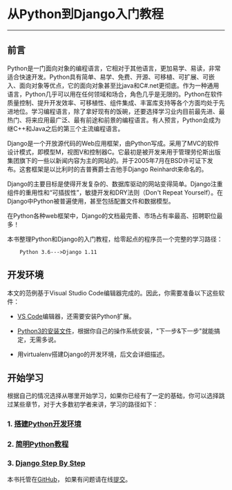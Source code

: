 # 从Python到Django入门教程
--------------------------------------------------

## 前言

​Python是一门面向对象的编程语言，它相对于其他语言，更加易学、易读，非常适合快速开发。Python具有简单、易学、免费、开源、可移植、可扩展、可嵌入、面向对象等优点，它的面向对象甚至比java和C#.net更彻底。作为一种通用语言，Python几乎可以用在任何领域和场合，角色几乎是无限的。Python在软件质量控制、提升开发效率、可移植性、组件集成、丰富库支持等各个方面均处于先进地位。学习编程语言，除了拿好现有的饭碗，还要选择学习业内目前最先进、最热门、将来应用最广泛、最有前途和前景的编程语言。有人预言，Python会成为继C++和Java之后的第三个主流编程语言。

Django是一个开放源代码的Web应用框架，由Python写成。采用了MVC的软件设计模式，即模型M，视图V和控制器C。它最初是被开发来用于管理劳伦斯出版集团旗下的一些以新闻内容为主的网站的。并于2005年7月在BSD许可证下发布。这套框架是以比利时的吉普赛爵士吉他手Django Reinhardt来命名的。

Django的主要目标是使得开发复杂的、数据库驱动的网站变得简单。Django注重组件的重用性和“可插拔性”，敏捷开发和DRY法则（Don't Repeat Yourself）。在Django中Python被普遍使用，甚至包括配置文件和数据模型。

在Python各种web框架中，Django的文档最完善、市场占有率最高、招聘职位最多！


本书整理Python和Django的入门教程，给零起点的程序员一个完整的学习路径：

```
  	Python 3.6--->Django 1.11
```

## 开发环境

本文的范例基于Visual Studio Code编辑器完成的。因此，你需要准备以下这些软件：

* [VS Code](https://code.visualstudio.com/)编辑器，还需要安装Python扩展。

* [Python3的安装文件](https://www.python.org/downloads/)，根据你自己的操作系统安装，"下一步&下一步"就能搞定，无需多说。

* 用virtualenv搭建Django的开发环境，后文会详细描述。

## 开始学习

根据自己的情况选择从哪里开始学习，如果你已经有了一定的基础，你可以选择跳过某些章节，对于大多数初学者来讲，学习的路径如下：

### 1. [搭建Python开发环境](https://borisliu.gitbooks.io/from-python-to-django/content/introduction/)
### 2. [简明Python教程](https://borisliu.gitbooks.io/from-python-to-django/content/a-byte-of-python3/)
### 3. [Django Step By Step](https://borisliu.gitbooks.io/from-python-to-django/content/django-step-by-step/)

本书托管在[GitHub](https://github.com/borisliu/from-python-to-django)，
如果有问题请在线[提交](https://github.com/borisliu/from-python-to-django/issues)。
